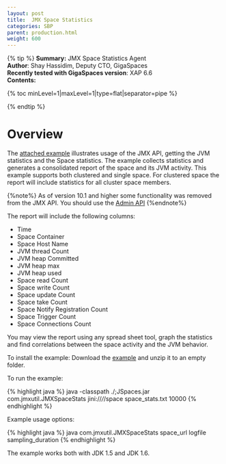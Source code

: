 ```yaml
---
layout: post
title:  JMX Space Statistics
categories: SBP
parent: production.html
weight: 600
---
```


{% tip %}
**Summary:**  JMX Space Statistics Agent <br/>
**Author**: Shay Hassidim, Deputy CTO, GigaSpaces<br/>
**Recently tested with GigaSpaces version**: XAP 6.6<br/>
**Contents:**<br/>

{% toc minLevel=1|maxLevel=1|type=flat|separator=pipe %}

{% endtip %}

# Overview

The [attached example](/attachment_files/sbp/JMXSTAT.zip) illustrates usage of the JMX API, getting the JVM statistics and the Space statistics. The example collects statistics and generates a consolidated report of the space and its JVM activity.
This example supports both clustered and single space. For clustered space the report will include statistics for all cluster space members.

{%note%}
As of version 10.1 and higher some functionality was removed from the JMX API. You should use the [Admin API]({%latestjavaurl%}/administration-and-monitoring-api.html)
{%endnote%}

The report will include the following columns:

- Time
- Space Container
- Space Host Name
- JVM thread Count
- JVM heap Committed
- JVM heap max
- JVM heap used
- Space read Count
- Space write Count
- Space update Count
- Space take Count
- Space Notify Registration Count
- Space Trigger Count
- Space Connections Count

You may view the report using any spread sheet tool, graph the statistics and find correlations between the space activity and the JVM behavior.

To install the example:
Download the [example](/attachment_files/sbp/JMXSTAT.zip) and unzip it to an empty folder.

To run the example:

{% highlight java %}
java -classpath ./;JSpaces.jar com.jmxutil.JMXSpaceStats jini://*/*/space space_stats.txt 10000
{% endhighlight %}

Example usage options:

{% highlight java %}
java com.jmxutil.JMXSpaceStats space_url logfile sampling_duration
{% endhighlight %}

The example works both with JDK 1.5 and JDK 1.6.

